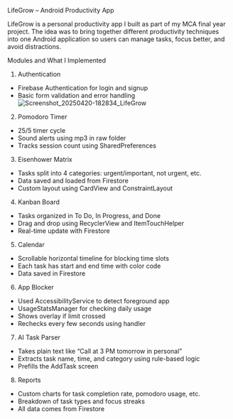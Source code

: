 LifeGrow – Android Productivity App

LifeGrow is a personal productivity app I built as part of my MCA final year project. The idea was to bring together different productivity techniques into one Android application so users can manage tasks, focus better, and avoid distractions.

Modules and What I Implemented
 

1. Authentication
- Firebase Authentication for login and signup
- Basic form validation and error handling
![Screenshot_20250420-182834_LifeGrow](https://github.com/user-attachments/assets/72d87743-e716-46cd-af49-55a3a7b68e19)

2. Pomodoro Timer
- 25/5 timer cycle
- Sound alerts using mp3 in raw folder
- Tracks session count using SharedPreferences

3. Eisenhower Matrix
- Tasks split into 4 categories: urgent/important, not urgent, etc.
- Data saved and loaded from Firestore
- Custom layout using CardView and ConstraintLayout

4. Kanban Board
- Tasks organized in To Do, In Progress, and Done
- Drag and drop using RecyclerView and ItemTouchHelper
- Real-time update with Firestore

5. Calendar
- Scrollable horizontal timeline for blocking time slots
- Each task has start and end time with color code
- Data saved in Firestore

6. App Blocker
- Used AccessibilityService to detect foreground app
- UsageStatsManager for checking daily usage
- Shows overlay if limit crossed
- Rechecks every few seconds using handler

7. AI Task Parser
- Takes plain text like “Call at 3 PM tomorrow in personal”
- Extracts task name, time, and category using rule-based logic
- Prefills the AddTask screen

8. Reports
- Custom charts for task completion rate, pomodoro usage, etc.
- Breakdown of task types and focus streaks
- All data comes from Firestore


